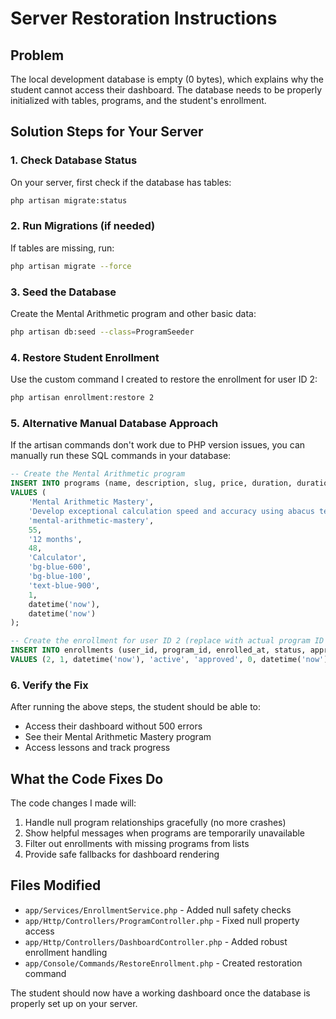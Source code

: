 # Server Restoration Instructions

## Problem
The local development database is empty (0 bytes), which explains why the student cannot access their dashboard. The database needs to be properly initialized with tables, programs, and the student's enrollment.

## Solution Steps for Your Server

### 1. Check Database Status
On your server, first check if the database has tables:
```bash
php artisan migrate:status
```

### 2. Run Migrations (if needed)
If tables are missing, run:
```bash
php artisan migrate --force
```

### 3. Seed the Database
Create the Mental Arithmetic program and other basic data:
```bash
php artisan db:seed --class=ProgramSeeder
```

### 4. Restore Student Enrollment
Use the custom command I created to restore the enrollment for user ID 2:
```bash
php artisan enrollment:restore 2
```

### 5. Alternative Manual Database Approach
If the artisan commands don't work due to PHP version issues, you can manually run these SQL commands in your database:

```sql
-- Create the Mental Arithmetic program
INSERT INTO programs (name, description, slug, price, duration, duration_weeks, icon, color, light_color, text_color, requires_monthly_payment, created_at, updated_at) 
VALUES (
    'Mental Arithmetic Mastery',
    'Develop exceptional calculation speed and accuracy using abacus techniques. Enhances concentration, memory, and analytical thinking skills for children aged 6-12.',
    'mental-arithmetic-mastery',
    55,
    '12 months',
    48,
    'Calculator',
    'bg-blue-600',
    'bg-blue-100',
    'text-blue-900',
    1,
    datetime('now'),
    datetime('now')
);

-- Create the enrollment for user ID 2 (replace with actual program ID from above)
INSERT INTO enrollments (user_id, program_id, enrolled_at, status, approval_status, progress, approved_at, approved_by, access_blocked, created_at, updated_at)
VALUES (2, 1, datetime('now'), 'active', 'approved', 0, datetime('now'), 1, 0, datetime('now'), datetime('now'));
```

### 6. Verify the Fix
After running the above steps, the student should be able to:
- Access their dashboard without 500 errors
- See their Mental Arithmetic Mastery program
- Access lessons and track progress

## What the Code Fixes Do

The code changes I made will:
1. Handle null program relationships gracefully (no more crashes)
2. Show helpful messages when programs are temporarily unavailable  
3. Filter out enrollments with missing programs from lists
4. Provide safe fallbacks for dashboard rendering

## Files Modified
- `app/Services/EnrollmentService.php` - Added null safety checks
- `app/Http/Controllers/ProgramController.php` - Fixed null property access
- `app/Http/Controllers/DashboardController.php` - Added robust enrollment handling
- `app/Console/Commands/RestoreEnrollment.php` - Created restoration command

The student should now have a working dashboard once the database is properly set up on your server.